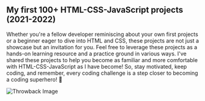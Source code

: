 ## My first 100+ HTML-CSS-JavaScript projects (2021-2022) 

Whether you're a fellow developer reminiscing about your own first projects or a beginner eager to dive into HTML and CSS, these projects are not just a showcase but an invitation for you. Feel free to leverage these projects as a hands-on learning resource and a practice ground in various ways. I've shared these projects to help you become as familiar and more comfortable with HTML-CSS-JavaScript as I have become! So, stay motivated, keep coding, and remember, every coding challenge is a step closer to becoming a coding superhero! 🚀

![Throwback Image](https://github.com/ranawebpro/MyFirst-HTML-CSS-JavaScript-100-Projects_2021-2022-Throwback/blob/main/html-css-js-banner.png?raw=true?)
